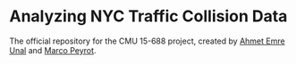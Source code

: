 Analyzing NYC Traffic Collision Data
====================================

The official repository for the CMU 15-688 project, created by [Ahmet Emre Unal](https://github.com/aemreunal) and [Marco Peyrot](https://github.com/mpeyrotc).
